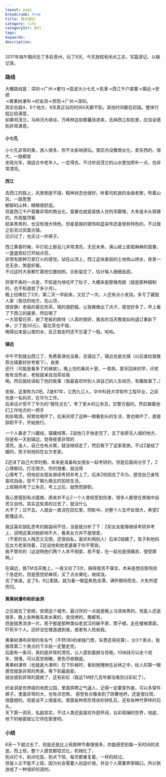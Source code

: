 ```yaml
---
layout: page
breadcrumb: true
title: 贵州游记
category: life
categoryStr: 旅行
tags: 
keywords: 
description: 
---
```



2017年端午期间去了多彩贵州，玩了8天。今天放假有闲点工夫，写篇游记，以做记录。

### 路线

  大概路线是：深圳->广州->都匀->荔波大小七孔->凯里->西江千户苗寨->镇远->安顺  
  ->黄果树瀑布->织金洞->贵阳->广州->深圳。  
  其实也就4，5个地方，8天真正玩的时间4天都不到，其他时间都在赶路。整体行程比较满意，  
  如果将茂兰，马岭河大峡谷，万峰林这些都囊括进来，去掉西江和凯里，应该会感到非常满意。  

#### 小七孔
  小七孔非常的美，游人很多，但不太影响游玩。景区内没撒商业化，卖东西的，很大，一路都是  
  坐观光车，很适合中老年人。一定得去，不过听说茂兰的山水更加质朴一点，也非常漂亮。  

#### 西江

  去西江的路上，风景倒是不错，精神状态也很好。听着司机放的金曲老歌，吹着山风，一路葱葱  
  郁郁的山林，眼睛很舒适。  
  但是西江千户苗寨非常的商业化，苗寨也就是苗族人住的吊脚楼，大多是木头搭建的，外观屋顶看  
  起来黑黑的，也没有很大特色。但是苗族的银饰和蓝染布还是很有特色的，不过我之前去过凤凰古镇，  
  见识过了，也买过一件裤子。  

  西江黄昏时候，华灯初上那会儿非常漂亮，天还未黑，满山坡上密密麻麻的苗寨，一盏盏霓虹灯开始点亮，  
  非常有那种万家灯火的感觉。站在山顶上，西江这块美丽的土地依山傍水，夜景一览无余，煞是好看。  
  不过这时大家都忙着抢位置拍照，合影留恋了，估计每人细细品尝。  

  但很不爽的一点是，不知道为啥吃坏了肚子，大概率是那根肉肠（就是那种腊制的，也不知道放了多少月）。  
  晚上拉稀拉了2次，第二天一早起来，又拉了一次，人还有点小发烧。多亏了藏鼓人家（我住的地方，在山顶，  
  很安静）老板的菊花热茶，喝的很舒服，让我微微出了点汗，感觉好多了。早上看了下西江的晨景，然后喝了  
  一大壶菊花茶，谢了老板的款待（人真的很好，我去的当天教我如何退订重新下单，少了我30元）。菊花茶也不错，  
  喝得出来是山里的水，反正我走时还不忘灌了一瓶，哈哈。  

#### 镇远
  中午不到就出西江了，免费表演也没看，去镇远了。镇远也是古镇（以后谁给我推荐古镇要好好考察下），夜景  
  还行（可能是看多了的缘故）。晚上住的春风十里，一青旅。那天回来的早，问老板有没热水，老板就亲自泡茶给我  
  喝。然后就给讲起了他的故事（我最喜欢听别人讲自己的人生经历，有趣故事了。）  

  老板，这里称为Z吧。Z是87年，江西九江人，华中科技大学软件工程毕业，之前也是一名码农，在华为工作。  
  后来估计受不了华为的“狼性文化”，考了家乡的公务员，交警方面的。然后跟着他们工作地方的一把手  
  到处喝酒，把胃给喝坏了。后来厌烦了这种一眼看到头的生活，胃也喝坏了，直接辞职不干，开始旅行。  

  一个人暴走了川藏线，镇藏线等，Z说他几乎快走完了，去了些廖无人烟的地方，但是有一天到镇远，觉得夜景非常的  
  漂亮，迷人，自己也有点累，就没继续走了，然后租下了这家青旅。不过Z是结了婚的，孩子和他妈在女方老家。  

  Z还讲了自己大学时期，本来是准备和女朋友一起考研的，但是后面闹分手了。Z心情郁闷，打击很大，伤的很重，就没得  
  心情考了。但他前女朋友继续考研并考上了。后来Z校招去了华为，感觉自己身性喜欢自由，受不了朝九晚五的加班生活，  
  上班期间考了公务员，考上之后，就愤而辞职。  

  我心里感到有点震撼，原来并不止Z一个人曾经受到伤害，很多人都曾在黑暗中自苦又自怜。其实这些真的过去了，就没什么  
  大不了；过不去，人就会一直活在回忆里，阴影中。对整个人生坏处很大，希望Z能懂这点。  

  我这喜欢胡乱思考的脑袋闲不住，当是就分析了下：Z前女友能够继续考研并考上，说明这事对她影响不大，看来女方并不是很爱。  
  （不爱的女人残忍又无情，还很自私，喜欢利用别人）后来Z结婚了，孩子和他妈在女方老家待着，Z还说他和他老婆属于你不管我，  
  我不管你的（这说明他们两个人并不相爱，若不爱，在一起也是很痛苦，很受罪啊。）  

  在镇远，我TM当天晚上，一夜又拉了3次，搞得我苦不堪言。本来是想去医院挂个急症的，但是感觉好麻烦，买了点水果吃，继续浪。  
  去了铁溪，走了8，9公里路，就为看一眼蓝紫色龙潭，满怀期待而去，大失所望而归。  

#### 黄果树瀑布和织金洞

  之后就去了安顺，安顺这个城市，最讨厌的一点就是晚上乌漆抹黑的。但是人还是很多，晚上各种推车卖水果的，卖烧烤的，撒都有，  
  但是就黑漆漆一片。房子都是那种类似老武汉的破平房，筒子楼，走在楼梯里面，吓死半个人。还好没在楼道遇到谁，或者有人抢劫我。  

  黄果树瀑布非常的有名气（不然180的单独门票，车票还得另算），分3个景点，我推荐第二个景点的下半段一定要走完，  
  后面有一条河，真的是非常的漂亮，让人感到震撼与惊艳。10块钱可以走个缆车，很慢，可以高空俯瞰，景色尽收眼底。  
  黄果树瀑布（也就是大瀑布）在下阶梯时，看到她掩映在丛林之中，给人的第一眼感觉就是非常的秀美，等下到最底部，  
  就会感到非常的震撼了，还有彩虹（我这TM好几百年都没看到过彩虹了）。  

  织金洞是世界级的地质公园，里面阴寒之气逼人，记得一定要穿外套，可以多穿件裤子。里面非常的大，也有点恐怖，
  感觉有点像来到了阴曹地府，还是很壮观，很震撼的，但是谈不上很喜欢。里面各种奇形怪状的钟乳石，还有各种竹笋样的石头。  
  天下第一洞天，名副其实，不过人类还是喜欢外部开阔，五彩斑斓的世界，地底，地下的秘密就让它待在那里吧。  

### 小结

  8天一下就过去了，但是还是比上班那种节奏慢很多。你能感受到每一天时间的流逝。而上班，整个人感觉都程式化，机械化了，  
  到点打卡，到点吃饭，到点下班，每天都重复着，一样的经过。  
  但是人又不能不上班，因为社会需要人创造价值，并且个人需要养家糊口。所以旅游成了一种很好的调剂。  
